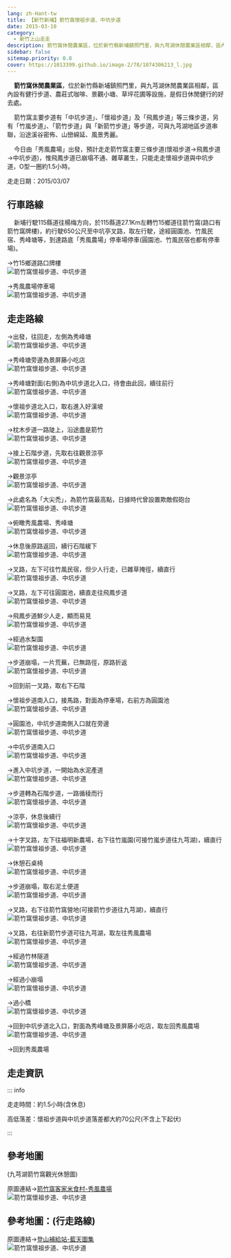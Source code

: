 ```yaml
---
lang: zh-Hant-tw
title: 【新竹新埔】箭竹窩懷祖步道、中坑步道
date: 2015-03-10
category: 
  - 新竹上山走走
description: 箭竹窩休閒農業區，位於新竹縣新埔鎮照門里，與九芎湖休閒農業區相鄰，區內設有健行步道、農莊式咖啡、景觀小塘、草坪花圃等設施，是假日休閒健行的好去處。箭竹窩主要步道有「中坑步道」、「懷祖步道」及「飛鳳步道」等三條步道，另有「竹嵐步道」、「箭竹步道」與「新箭竹步道」等步道，可與九芎湖地區步道串聯，沿途溪谷密佈、山巒綿延。
sidebar: false
sitemap.priority: 0.8
cover: https://1013399.github.io/image-2/78/1074306213_l.jpg
---
```


    **箭竹窩休閒農業區**，位於新竹縣新埔鎮照門里，與九芎湖休閒農業區相鄰，區內設有健行步道、農莊式咖啡、景觀小塘、草坪花圃等設施，是假日休閒健行的好去處。  

    箭竹窩主要步道有「中坑步道」、「懷祖步道」及「飛鳳步道」等三條步道，另有「竹嵐步道」、「箭竹步道」與「新箭竹步道」等步道，可與九芎湖地區步道串聯，沿途溪谷密佈、山巒綿延、風景秀麗。  

<!-- more -->

    今日由「秀風農場」出發，預計走走箭竹窩主要三條步道(懷祖步道→飛鳳步道→中坑步道)，惟飛鳳步道已崩塌不通、雜草叢生，只能走走懷祖步道與中坑步道，O型一圈約1.5小時。

走走日期：2015/03/07

## 行車路線

    新埔行駛115縣道往楊梅方向，於115縣道27.1Km左轉竹15鄉道往箭竹窩(路口有箭竹窩牌樓)，約行駛650公尺至中坑亭叉路，取左行駛，途經圓園池、竹風民宿、秀峰塘等，到達路底「秀風農場」停車場停車(圓園池、竹風民宿也都有停車場)。  

→竹15鄉道路口牌樓  
![箭竹窩懷祖步道、中坑步道](https://1013399.github.io/image-2/78/1074308200_l.jpg)

→秀風農場停車場  
![箭竹窩懷祖步道、中坑步道](https://1013399.github.io/image-2/78/1074306314_l.jpg)

## 走走路線

→出發，往回走，左側為秀峰塘  
![箭竹窩懷祖步道、中坑步道](https://1013399.github.io/image-2/78/1074310254_l.jpg)

→秀峰塘旁邊為景屏藤小吃店  
![箭竹窩懷祖步道、中坑步道](https://1013399.github.io/image-2/78/1074310558_l.jpg)

→秀峰塘對面(右側)為中坑步道北入口，待會由此回，續往前行  
![箭竹窩懷祖步道、中坑步道](https://1013399.github.io/image-2/78/1074310255_l.jpg)

→懷祖步道北入口，取右進入好漢坡  
![箭竹窩懷祖步道、中坑步道](https://1013399.github.io/image-2/78/1074308203_l.jpg)

→枕木步道一路陡上，沿途盡是箭竹  
![箭竹窩懷祖步道、中坑步道](https://1013399.github.io/image-2/78/1074306316_l.jpg)

→接上石階步道，先取右往觀景涼亭  
![箭竹窩懷祖步道、中坑步道](https://1013399.github.io/image-2/78/1074309871_l.jpg)

→觀景涼亭  
![箭竹窩懷祖步道、中坑步道](https://1013399.github.io/image-2/78/1074307898_l.jpg)

→此處名為「大尖禿」，為箭竹窩最高點，日據時代曾設置欺敵假砲台  
![箭竹窩懷祖步道、中坑步道](https://1013399.github.io/image-2/78/1074306915_l.jpg)

→俯瞰秀風農場、秀峰塘  
![箭竹窩懷祖步道、中坑步道](https://1013399.github.io/image-2/78/1074306105_l.jpg)

→休息後原路返回，續行石階緩下  
![箭竹窩懷祖步道、中坑步道](https://1013399.github.io/image-2/78/1074309776_l.jpg)

→叉路，左下可往竹風民宿，但少人行走，已雜草掩徑，續直行  
![箭竹窩懷祖步道、中坑步道](https://1013399.github.io/image-2/78/1074308111_l.jpg)

→叉路，左下可往圓園池，續直走往飛鳳步道  
![箭竹窩懷祖步道、中坑步道](https://1013399.github.io/image-2/78/1074310257_l.jpg)

→飛鳳步道鮮少人走，顯而易見  
![箭竹窩懷祖步道、中坑步道](https://1013399.github.io/image-2/78/1074306106_l.jpg)

→經過水梨園  
![箭竹窩懷祖步道、中坑步道](https://1013399.github.io/image-2/78/1074308652_l.jpg)

→步道崩塌，一片荒蕪，已無路徑，原路折返  
![箭竹窩懷祖步道、中坑步道](https://1013399.github.io/image-2/78/1074309681_l.jpg)

→回到前一叉路，取右下石階

→懷祖步道南入口，接馬路，對面為停車場，右前方為圓園池  
![箭竹窩懷祖步道、中坑步道](https://1013399.github.io/image-2/78/1074306212_l.jpg)

→圓園池，中坑步道南側入口就在旁邊  
![箭竹窩懷祖步道、中坑步道](https://1013399.github.io/image-2/78/1074308205_l.jpg)

→中坑步道南入口  
![箭竹窩懷祖步道、中坑步道](https://1013399.github.io/image-2/78/1074306213_l.jpg)

→進入中坑步道，一開始為水泥產道  
![箭竹窩懷祖步道、中坑步道](https://1013399.github.io/image-2/78/1074306107_l.jpg)

→步道轉為石階步道，一路循稜而行  
![箭竹窩懷祖步道、中坑步道](https://1013399.github.io/image-2/78/1074308112_l.jpg)

→涼亭，休息後續行  
![箭竹窩懷祖步道、中坑步道](https://1013399.github.io/image-2/78/1074307587_l.jpg)

→十字叉路，左下往福明新農場，右下往竹嵐園(可接竹嵐步道往九芎湖)，續直行  
![箭竹窩懷祖步道、中坑步道](https://1013399.github.io/image-2/78/1074308206_l.jpg)

→休憩石桌椅  
![箭竹窩懷祖步道、中坑步道](https://1013399.github.io/image-2/78/1074308565_l.jpg)

→步道崩塌，取右泥土便道  
![箭竹窩懷祖步道、中坑步道](https://1013399.github.io/image-2/78/1074308113_l.jpg)

→叉路，右下往箭竹窩營地(可接箭竹步道往九芎湖)，續直行  
![箭竹窩懷祖步道、中坑步道](https://1013399.github.io/image-2/78/1074309271_l.jpg)

→叉路，右往新箭竹步道可往九芎湖，取左往秀風農場  
![箭竹窩懷祖步道、中坑步道](https://1013399.github.io/image-2/78/1074307588_l.jpg)

→經過竹林隧道  
![箭竹窩懷祖步道、中坑步道](https://1013399.github.io/image-2/78/1074309685_l.jpg)

→經過小崩塌  
![箭竹窩懷祖步道、中坑步道](https://1013399.github.io/image-2/78/1074306109_l.jpg)

→過小橋  
![箭竹窩懷祖步道、中坑步道](https://1013399.github.io/image-2/78/1074306717_l.jpg)

→回到中坑步道北入口，對面為秀峰塘及景屏藤小吃店，取左回秀風農場  
![箭竹窩懷祖步道、中坑步道](https://1013399.github.io/image-2/78/1074308957_l.jpg)

→回到秀風農場

## 走走資訊
::: info

走走時間：約1.5小時(含休息)

高低落差：懷祖步道與中坑步道落差都大約70公尺(不含上下起伏)

:::

## 參考地圖
(九芎湖箭竹窩觀光休憩圖)  

原圖連結→[箭竹窩客家米食村-秀風農場](http://jjwh.myweb.hinet.net/a12.htm)  
![箭竹窩懷祖步道、中坑步道](https://1013399.github.io/image-2/78/1074313689_l.jpg)

## 參考地圖：(行走路線)  

原圖連結→[登山補給站-藍天圖集](http://www.keepon.com.tw/DiscussLoad.aspx?code=314B5CF9AEC3A191FF2C7E1C60047FAC497DF524E23CDB55)  
![箭竹窩懷祖步道、中坑步道](https://1013399.github.io/image-2/78/1074311114_l.jpg)